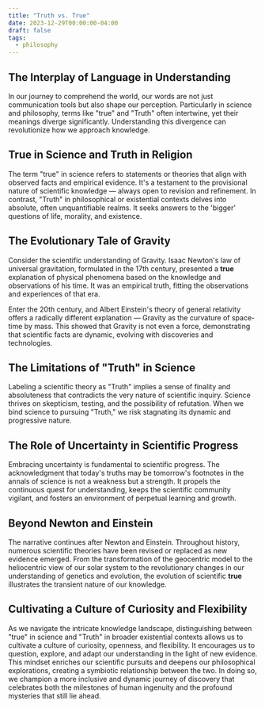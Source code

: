 ```yaml
---
title: "Truth vs. True"
date: 2023-12-29T00:00:00-04:00
draft: false
tags:
  - philosophy
---
```

## The Interplay of Language in Understanding

In our journey to comprehend the world, our words are not just communication tools but also shape our perception. Particularly in science and philosophy, terms like "true" and "Truth" often intertwine, yet their meanings diverge significantly. Understanding this divergence can revolutionize how we approach knowledge.

## True in Science and Truth in Religion

The term "true" in science refers to statements or theories that align with observed facts and empirical evidence. It's a testament to the provisional nature of scientific knowledge — always open to revision and refinement. In contrast, "Truth" in philosophical or existential contexts delves into absolute, often unquantifiable realms. It seeks answers to the 'bigger' questions of life, morality, and existence.

## The Evolutionary Tale of Gravity

Consider the scientific understanding of Gravity. Isaac Newton's law of universal gravitation, formulated in the 17th century, presented a **true** explanation of physical phenomena based on the knowledge and observations of his time. It was an empirical truth, fitting the observations and experiences of that era.

Enter the 20th century, and Albert Einstein's theory of general relativity offers a radically different explanation — Gravity as the curvature of space-time by mass. This showed that Gravity is not even a force, demonstrating that scientific facts are dynamic, evolving with discoveries and technologies.

## The Limitations of "Truth" in Science

Labeling a scientific theory as "Truth" implies a sense of finality and absoluteness that contradicts the very nature of scientific inquiry. Science thrives on skepticism, testing, and the possibility of refutation. When we bind science to pursuing "Truth," we risk stagnating its dynamic and progressive nature.

## The Role of Uncertainty in Scientific Progress

Embracing uncertainty is fundamental to scientific progress. The acknowledgment that today's truths may be tomorrow's footnotes in the annals of science is not a weakness but a strength. It propels the continuous quest for understanding, keeps the scientific community vigilant, and fosters an environment of perpetual learning and growth.

## Beyond Newton and Einstein

The narrative continues after Newton and Einstein. Throughout history, numerous scientific theories have been revised or replaced as new evidence emerged. From the transformation of the geocentric model to the heliocentric view of our solar system to the revolutionary changes in our understanding of genetics and evolution, the evolution of scientific **true** illustrates the transient nature of our knowledge.

## Cultivating a Culture of Curiosity and Flexibility

As we navigate the intricate knowledge landscape, distinguishing between "true" in science and "Truth" in broader existential contexts allows us to cultivate a culture of curiosity, openness, and flexibility. It encourages us to question, explore, and adapt our understanding in the light of new evidence. This mindset enriches our scientific pursuits and deepens our philosophical explorations, creating a symbiotic relationship between the two. In doing so, we champion a more inclusive and dynamic journey of discovery that celebrates both the milestones of human ingenuity and the profound mysteries that still lie ahead.